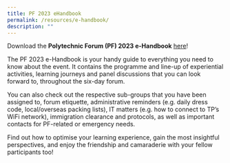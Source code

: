 ```yaml
---
title: PF 2023 eHandbook
permalink: /resources/e-handbook/
description: ""
---
```

Download the **Polytechnic Forum (PF) 2023 e-Handbook** [here](/files/polytechnic%20forum%202023%20-%20e-handbook.pdf)!

The PF 2023 e-Handbook is your handy guide to everything you need to know about the event. It contains the programme and line-up of experiential activities, learning journeys and panel discussions that you can look forward to, throughout the six-day forum.

You can also check out the respective sub-groups that you have been assigned to, forum etiquette, administrative reminders (e.g. daily dress code, local/overseas packing lists), IT matters (e.g. how to connect to TP’s WiFi network), immigration clearance and protocols, as well as important contacts for PF-related or emergency needs.

Find out how to optimise your learning experience, gain the most insightful perspectives, and enjoy the friendship and camaraderie with your fellow participants too!